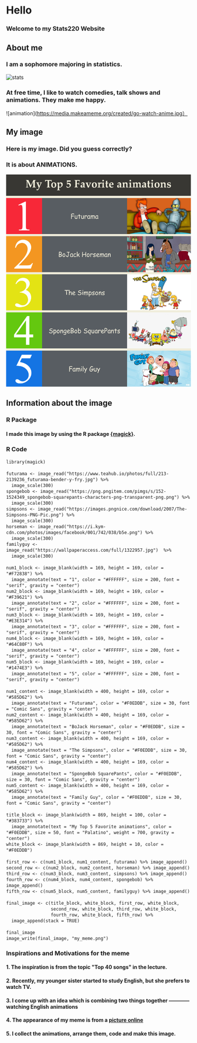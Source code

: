# **Hello**
### Welcome to my Stats220 Website

## About me
### I am a sophomore majoring in statistics.
![stats](https://i.pinimg.com/originals/1e/30/41/1e3041cbac01fb863fbd2edfc6ae9236.jpg)
### At free time, I like to watch comedies, talk shows and animations. They make me happy. 
![animation](https://media.makeameme.org/created/go-watch-anime.jpg）

## My image

### Here is my image. Did you guess correctly?
### It is about ANIMATIONS.

![](my_meme.png)

## Information about the image

### R Package
#### I made this image by using the R package [{magick}](https://cran.r-project.org/web/packages/magick/vignettes/intro.html).

### R Code
```
library(magick)

futurama <- image_read("https://www.teahub.io/photos/full/213-2139236_futurama-bender-y-fry.jpg") %>%
  image_scale(300)
spongebob <- image_read("https://png.pngitem.com/pimgs/s/152-1524349_spongebob-squarepants-characters-png-transparent-png.png") %>%
  image_scale(300)
simpsons <- image_read("https://images.pngnice.com/download/2007/The-Simpsons-PNG-Pic.png") %>%
  image_scale(300)
horseman <- image_read("https://i.kym-cdn.com/photos/images/facebook/001/742/038/b5e.png") %>%
  image_scale(300)
familyguy <- image_read("https://wallpaperaccess.com/full/1322957.jpg")  %>%
  image_scale(300)
  
num1_block <- image_blank(width = 169, height = 169, color = "#F72838") %>% 
  image_annotate(text = "1", color = "#FFFFFF", size = 200, font = "serif", gravity = "center")
num2_block <- image_blank(width = 169, height = 169, color = "#F39621") %>% 
  image_annotate(text = "2", color = "#FFFFFF", size = 200, font = "serif", gravity = "center")
num3_block <- image_blank(width = 169, height = 169, color = "#E3E314") %>% 
  image_annotate(text = "3", color = "#FFFFFF", size = 200, font = "serif", gravity = "center")
num4_block <- image_blank(width = 169, height = 169, color = "#64C80F") %>% 
  image_annotate(text = "4", color = "#FFFFFF", size = 200, font = "serif", gravity = "center")
num5_block <- image_blank(width = 169, height = 169, color = "#1474E3") %>% 
  image_annotate(text = "5", color = "#FFFFFF", size = 200, font = "serif", gravity = "center")
  
num1_content <- image_blank(width = 400, height = 169, color = "#585D62") %>% 
  image_annotate(text = "Futurama", color = "#F0EDDB", size = 30, font = "Comic Sans", gravity = "center")
num2_content <- image_blank(width = 400, height = 169, color = "#585D62") %>% 
  image_annotate(text = "BoJack Horseman", color = "#F0EDDB", size = 30, font = "Comic Sans", gravity = "center")
num3_content <- image_blank(width = 400, height = 169, color = "#585D62") %>% 
  image_annotate(text = "The Simpsons", color = "#F0EDDB", size = 30, font = "Comic Sans", gravity = "center")
num4_content <- image_blank(width = 400, height = 169, color = "#585D62") %>% 
  image_annotate(text = "SpongeBob SquarePants", color = "#F0EDDB", size = 30, font = "Comic Sans", gravity = "center")
num5_content <- image_blank(width = 400, height = 169, color = "#585D62") %>% 
  image_annotate(text = "Family Guy", color = "#F0EDDB", size = 30, font = "Comic Sans", gravity = "center")
  
title_block <- image_blank(width = 869, height = 100, color = "#383733") %>% 
  image_annotate(text = "My Top 5 Favorite animations", color = "#F0EDDB", size = 50, font = "Palatino", weight = 700, gravity = "center")
white_block <- image_blank(width = 869, height = 10, color = "#F0EDDB")

first_row <- c(num1_block, num1_content, futurama) %>% image_append()
second_row <- c(num2_block, num2_content, horseman) %>% image_append()
third_row <- c(num3_block, num3_content, simpsons) %>% image_append()
fourth_row <- c(num4_block, num4_content, spongebob) %>% image_append()
fifth_row <- c(num5_block, num5_content, familyguy) %>% image_append()

final_image <- c(title_block, white_block, first_row, white_block, 
                 second_row, white_block, third_row, white_block, 
                 fourth_row, white_block, fifth_row) %>% 
  image_append(stack = TRUE)
  
final_image
image_write(final_image, "my_meme.png")
```

### Inspirations and Motivations for the meme
#### 1. The inspiration is from the topic "Top 40 songs" in the lecture. 
#### 2. Recently, my younger sister started to study English, but she prefers to watch TV.
#### 3. I come up with an idea which is combining two things together ———— watching English animations
#### 4. The appearance of my meme is from a [picture online](https://sportsbrowser.net/wp-content/uploads/2021/10/most-popular-sports-in-america-infographics_5283a.png)
#### 5. I collect the animations, arrange them, code and make this image. 




